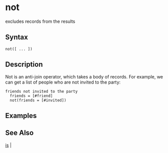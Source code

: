 # not

excludes records from the results

## Syntax

```eve
not([ ... ])
```

## Description

Not is an anti-join operator, which takes a body of records. For example, we can get a list of people who are not invited to the party:

```eve
friends not invited to the party
  friends = [#friend]
  not(friends = [#invited])
```

## Examples

## See Also

[is](../is) |